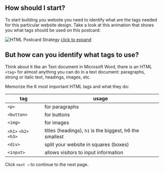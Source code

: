 ## How should I start?

To start building you website you need to identify what are the tags needed for this particular website design. Take a look at this animation that shows you what tags should be used on this postcard:

![HTML Postcard Strategy](https://github.com/breatheco-de/exercise-postcard/blob/learnpack/.learn/assets/strategy.gif?raw=true)
[click to expand](https://github.com/breatheco-de/exercise-postcard/blob/learnpack/.learn/assets/strategy.gif)

## But how can you identify what tags to use?

Think about it like an Text document in Microsoft Word, there is an HTML `<tag>` for almost anything you can do in a text document: paragraphs, strong or italic text, headings, images, etc.

Memorize the 6 most important HTML tags and what they do: 

| tag                   | usage                 |
| -----------------     | --------------------- |
| `<p>`                 | for paragraphs        |
| `<button>`            | for buttons           |
| `<img>`               | for images            |
| `<h1>` `<h2>` `<h3>`  | titles (headings), `h1` is the biggest, h6 the smallest |
| `<div>`               | split your website in squares (boxes)  |
| `<input>`             | allows visitors to input information  |

Click `next →` to continue to the next page.